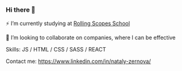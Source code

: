 ### Hi there 👋

⚡ I’m currently studying at [Rolling Scopes School](https://github.com/rolling-scopes-school)

🔭 I’m looking to collaborate on companies, where I can be effective

Skills: JS / HTML / CSS / SASS / REACT


Contact me: https://www.linkedin.com/in/nataly-zernova/




<!--
**zena7/zena7** is a ✨ _special_ ✨ repository because its `README.md` (this file) appears on your GitHub profile.

Here are some ideas to get you started:

- 🔭 I’m currently working on ...
- 🌱 I’m currently learning ...
- 👯 I’m looking to collaborate on ...
- 🤔 I’m looking for help with ...
- 💬 Ask me about ...
- 📫 How to reach me: ...
- 😄 Pronouns: ...
- ⚡ Fun fact: ...
-->
